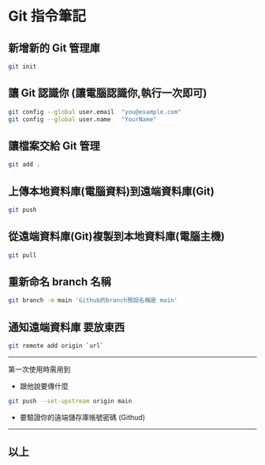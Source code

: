 # Git 指令筆記

## 新增新的 Git 管理庫

```bash
git init
```

## 讓 Git 認識你 (讓電腦認識你,執行一次即可) 

```bash
git config --global user.email  "you@example.com"
git config --global user.name   "YourName"
```

## 讓檔案交給 Git 管理 

```bash
git add .
```

## 上傳本地資料庫(電腦資料)到遠端資料庫(Git)

```bash 
git push
```

## 從遠端資料庫(Git)複製到本地資料庫(電腦主機)

```bash
git pull
```

## 重新命名 branch 名稱

```bash
git branch -m main 'Github的branch預設名稱是 main'
```

## 通知遠端資料庫 要放東西

```bash
git remote add origin `url`
```

---------
第一次使用時需用到

* 跟他說要傳什麼

```bash
git push --set-upstream origin main
```

* 要驗證你的遠端儲存庫帳號密碼 (Githud)
---------


## 以上
